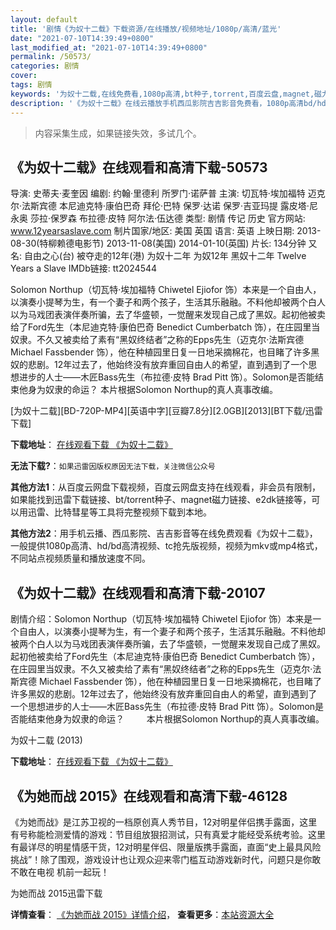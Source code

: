 ```yaml
---
layout: default
title: '剧情《为奴十二载》下载资源/在线播放/视频地址/1080p/高清/蓝光'
date: "2021-07-10T14:39:49+0800"
last_modified_at: "2021-07-10T14:39:49+0800"
permalink: /50573/
categories: 剧情
cover:
tags: 剧情
keywords: '为奴十二载,在线免费看,1080p高清,bt种子,torrent,百度云盘,magnet,磁力链,迅雷下载资源'
description: '《为奴十二载》在线云播放手机西瓜影院吉吉影音免费看，1080p高清bd/hd未删减完整版和tc抢先枪版，mkv/mp4格式，附带bt/torrent种子、magnet/磁力链、百度云盘、网盘资源迅雷下载链接'
---
```


>内容采集生成，如果链接失效，多试几个。


## 《为奴十二载》在线观看和高清下载-50573

导演: 史蒂夫·麦奎因 编剧: 约翰·里德利 所罗门·诺萨普 主演: 切瓦特·埃加福特 迈克尔·法斯宾德 本尼迪克特·康伯巴奇 拜伦·巴特 保罗·达诺 保罗·吉亚玛提 露皮塔·尼永奥 莎拉·保罗森 布拉德·皮特 阿尔法·伍达德 类型: 剧情 传记 历史 官方网站: www.12yearsaslave.com 制片国家/地区: 美国 英国 语言: 英语 上映日期: 2013-08-30(特柳赖德电影节) 2013-11-08(美国) 2014-01-10(英国) 片长: 134分钟 又名: 自由之心(台) 被夺走的12年(港) 为奴十二年 为奴12年 黑奴十二年 Twelve Years a Slave IMDb链接: tt2024544

Solomon Northup（切瓦特·埃加福特 Chiwetel Ejiofor 饰）本来是一个自由人，以演奏小提琴为生，有一个妻子和两个孩子，生活其乐融融。不料他却被两个白人以为马戏团表演伴奏所骗，去了华盛顿，一觉醒来发现自己成了黑奴。起初他被卖给了Ford先生（本尼迪克特·康伯巴奇 Benedict Cumberbatch 饰），在庄园里当奴隶。不久又被卖给了素有“黑奴终结者”之称的Epps先生（迈克尔·法斯宾德 Michael Fassbender 饰），他在种植园里日复一日地采摘棉花，也目睹了许多黑奴的悲剧。12年过去了，他始终没有放弃重回自由人的希望，直到遇到了一个思想进步的人士——木匠Bass先生（布拉德·皮特 Brad Pitt 饰）。Solomon是否能结束他身为奴隶的命运？ 本片根据Solomon Northup的真人真事改编。


[为奴十二载][BD-720P-MP4][英语中字][豆瓣7.8分][2.0GB][2013][BT下载/迅雷下载]

**下载地址**： [在线观看下载 《为奴十二载》](https://www.btdx8.com/torrent/12_years_a_slave_2013.html) 


**无法下载?**：`如果迅雷因版权原因无法下载，关注微信公众号 `

**其他方法1**：从百度云网盘下载视频，百度云网盘支持在线观看，非会员有限制，如果能找到迅雷下载链接、bt/torrent种子、magnet磁力链接、e2dk链接等，可以用迅雷、比特彗星等工具将完整视频下载到本地。

**其他方法2**：用手机云播、西瓜影院、吉吉影音等在线免费观看《为奴十二载》，一般提供1080p高清、hd/bd高清视频、tc抢先版视频，视频为mkv或mp4格式，不同站点视频质量和播放速度不同。


## 《为奴十二载》在线观看和高清下载-20107

剧情介绍：Solomon Northup（切瓦特·埃加福特 Chiwetel Ejiofor 饰）本来是一个自由人，以演奏小提琴为生，有一个妻子和两个孩子，生活其乐融融。不料他却被两个白人以为马戏团表演伴奏所骗，去了华盛顿，一觉醒来发现自己成了黑奴。起初他被卖给了Ford先生（本尼迪克特·康伯巴奇 Benedict Cumberbatch 饰），在庄园里当奴隶。不久又被卖给了素有“黑奴终结者”之称的Epps先生（迈克尔·法斯宾德 Michael Fassbender 饰），他在种植园里日复一日地采摘棉花，也目睹了许多黑奴的悲剧。12年过去了，他始终没有放弃重回自由人的希望，直到遇到了一个思想进步的人士——木匠Bass先生（布拉德·皮特 Brad Pitt 饰）。Solomon是否能结束他身为奴隶的命运？  　　本片根据Solomon Northup的真人真事改编。


为奴十二载 (2013)

**下载地址**： [在线观看下载 《为奴十二载》](https://www.btbtdy.me/btdy/dy2013.html) 


## 《为她而战 2015》在线观看和高清下载-46128

《为她而战》是江苏卫视的一档原创真人秀节目，12对明星伴侣携手露面，这里有号称能检测爱情的游戏：节目组放狠招测试，只有真爱才能经受系统考验。这里有最详尽的明星情感干货，12对明星伴侣、限量版携手露面，直面&ldquo;史上最具风险挑战&rdquo;！除了围观，游戏设计也让观众迎来零门槛互动游戏新时代，问题只是你敢不敢在电视 机前一起玩！<!---剧情end--->


为她而战 2015迅雷下载

**详情查看**： [《为她而战 2015》详情介绍](/movie/46128/)， **查看更多**：[本站资源大全](/movie/t/all/)

